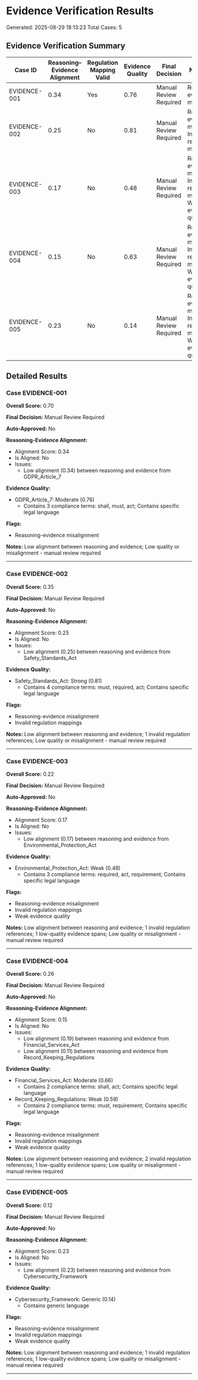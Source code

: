 # Evidence Verification Results

Generated: 2025-08-29 18:13:23
Total Cases: 5

## Evidence Verification Summary

| Case ID | Reasoning–Evidence Alignment | Regulation Mapping Valid | Evidence Quality | Final Decision | Notes/Flags |
|----------|------------------------------|--------------------------|------------------|-----------------|-------------|
| EVIDENCE-001 | 0.34 | Yes | 0.76 | Manual Review Required | Reasoning-evidence misalignment |
| EVIDENCE-002 | 0.25 | No | 0.81 | Manual Review Required | Reasoning-evidence misalignment; Invalid regulation mappings |
| EVIDENCE-003 | 0.17 | No | 0.48 | Manual Review Required | Reasoning-evidence misalignment; Invalid regulation mappings; Weak evidence quality |
| EVIDENCE-004 | 0.15 | No | 0.63 | Manual Review Required | Reasoning-evidence misalignment; Invalid regulation mappings; Weak evidence quality |
| EVIDENCE-005 | 0.23 | No | 0.14 | Manual Review Required | Reasoning-evidence misalignment; Invalid regulation mappings; Weak evidence quality |


## Detailed Results

### Case EVIDENCE-001

**Overall Score:** 0.70

**Final Decision:** Manual Review Required

**Auto-Approved:** No

**Reasoning-Evidence Alignment:**
- Alignment Score: 0.34
- Is Aligned: No
- Issues:
  - Low alignment (0.34) between reasoning and evidence from GDPR_Article_7

**Evidence Quality:**
- GDPR_Article_7: Moderate (0.76)
  - Contains 3 compliance terms: shall, must, act; Contains specific legal language

**Flags:**
- Reasoning-evidence misalignment

**Notes:** Low alignment between reasoning and evidence; Low quality or misalignment - manual review required

---

### Case EVIDENCE-002

**Overall Score:** 0.35

**Final Decision:** Manual Review Required

**Auto-Approved:** No

**Reasoning-Evidence Alignment:**
- Alignment Score: 0.25
- Is Aligned: No
- Issues:
  - Low alignment (0.25) between reasoning and evidence from Safety_Standards_Act

**Evidence Quality:**
- Safety_Standards_Act: Strong (0.81)
  - Contains 4 compliance terms: must, required, act; Contains specific legal language

**Flags:**
- Reasoning-evidence misalignment
- Invalid regulation mappings

**Notes:** Low alignment between reasoning and evidence; 1 invalid regulation references; Low quality or misalignment - manual review required

---

### Case EVIDENCE-003

**Overall Score:** 0.22

**Final Decision:** Manual Review Required

**Auto-Approved:** No

**Reasoning-Evidence Alignment:**
- Alignment Score: 0.17
- Is Aligned: No
- Issues:
  - Low alignment (0.17) between reasoning and evidence from Environmental_Protection_Act

**Evidence Quality:**
- Environmental_Protection_Act: Weak (0.48)
  - Contains 3 compliance terms: required, act, requirement; Contains specific legal language

**Flags:**
- Reasoning-evidence misalignment
- Invalid regulation mappings
- Weak evidence quality

**Notes:** Low alignment between reasoning and evidence; 1 invalid regulation references; 1 low-quality evidence spans; Low quality or misalignment - manual review required

---

### Case EVIDENCE-004

**Overall Score:** 0.26

**Final Decision:** Manual Review Required

**Auto-Approved:** No

**Reasoning-Evidence Alignment:**
- Alignment Score: 0.15
- Is Aligned: No
- Issues:
  - Low alignment (0.19) between reasoning and evidence from Financial_Services_Act
  - Low alignment (0.11) between reasoning and evidence from Record_Keeping_Regulations

**Evidence Quality:**
- Financial_Services_Act: Moderate (0.66)
  - Contains 2 compliance terms: shall, act; Contains specific legal language
- Record_Keeping_Regulations: Weak (0.59)
  - Contains 2 compliance terms: must, requirement; Contains specific legal language

**Flags:**
- Reasoning-evidence misalignment
- Invalid regulation mappings
- Weak evidence quality

**Notes:** Low alignment between reasoning and evidence; 2 invalid regulation references; 1 low-quality evidence spans; Low quality or misalignment - manual review required

---

### Case EVIDENCE-005

**Overall Score:** 0.12

**Final Decision:** Manual Review Required

**Auto-Approved:** No

**Reasoning-Evidence Alignment:**
- Alignment Score: 0.23
- Is Aligned: No
- Issues:
  - Low alignment (0.23) between reasoning and evidence from Cybersecurity_Framework

**Evidence Quality:**
- Cybersecurity_Framework: Generic (0.14)
  - Contains generic language

**Flags:**
- Reasoning-evidence misalignment
- Invalid regulation mappings
- Weak evidence quality

**Notes:** Low alignment between reasoning and evidence; 1 invalid regulation references; 1 low-quality evidence spans; Low quality or misalignment - manual review required

---

